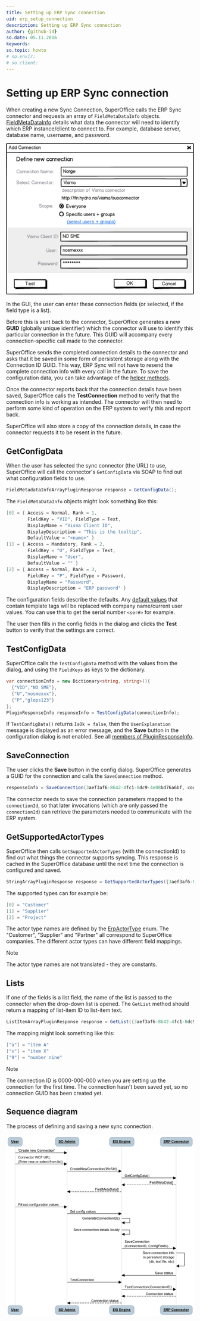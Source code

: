 ```yaml
---
title: Setting up ERP Sync connection
uid: erp_setup_connection
description: Setting up ERP Sync connection
author: {github-id}
so.date: 05.11.2016
keywords:
so.topic: howto
# so.envir:
# so.client:
---
```


# Setting up ERP Sync connection

When creating a new Sync Connection, SuperOffice calls the ERP Sync connector and requests an array of `FieldMetaDataInfo` objects. [FieldMetaDataInfo][1] details what data the connector will need to identify which ERP instance/client to connect to. For example, database server, database name, username, and password.

![03][img1]

In the GUI, the user can enter these connection fields (or selected, if the field type is a list).

Before this is sent back to the connector, SuperOffice generates a new **GUID** (globally unique identifier) which the connector will use to identify this particular connection in the future. This GUID will accompany every connection-specific call made to the connector.

SuperOffice sends the completed connection details to the connector and asks that it be saved in some form of persistent storage along with the Connection ID GUID. This way, ERP Sync will not have to resend the complete connection info with every call in the future. To save the configuration data, you can take advantage of the [helper methods][2].

Once the connector reports back that the connection details have been saved, SuperOffice calls the **TestConnection** method to verify that the connection info is working as intended. The connector will then need to perform some kind of operation on the ERP system to verify this and report back.

SuperOffice will also store a copy of the connection details, in case the connector requests it to be resent in the future.

## GetConfigData

When the user has selected the sync connector (the URL) to use, SuperOffice will call the connector's `GetConfigData` via SOAP to find out what configuration fields to use.

```csharp
FieldMetadataInfoArrayPluginResponse response = GetConfigData();
```

The `FieldMetaDataInfo` objects might look something like this:

```csharp
[0] = { Access = Normal, Rank = 1,
        FieldKey = "VID", FieldType = Text,
        DisplayName = "Visma Client ID",
        DisplayDescription = "This is the tooltip",
        DefaultValue = "<name>" }
[1] = { Access = Mandatory, Rank = 2,
        FieldKey = "U", FieldType = Text,
        DisplayName = "User",
        DefaultValue = "" }
[2] = { Access = Normal, Rank = 3,
        FieldKey = "P", FieldType = Password,
        DisplayName = "Password",
        DisplayDescription = "ERP password" }
```

The configuration fields describe the defaults. Any [default values][1] that contain template tags will be replaced with company name/current user values. You can use this to get the serial number `<ser#>` for example.

The user then fills in the config fields in the dialog and clicks the **Test** button to verify that the settings are correct.

## TestConfigData

SuperOffice calls the `TestConfigData` method with the values from the dialog, and using the `FieldKeys` as keys to the dictionary.

```csharp
var connectionInfo = new Dictionary<string, string>(){
  {"VID","NO SME"},
  {"U","nosmexxx"},
  {"P","glops123"}
};
PluginResponseInfo responseInfo = TestConfigData(connectionInfo);
```

If `TestConfigData()` returns `IsOk = false`, then the `UserExplanation` message is displayed as an error message, and the **Save** button in the configuration dialog is not enabled. See all [members of PluginResponseInfo][4].

## SaveConnection

The user clicks the **Save** button in the config dialog. SuperOffice generates a GUID for the connection and calls the `SaveConnection` method.

```csharp
responseInfo = SaveConnection(3aef3af6-8642-4fc1-8dc9-4e08bd76a6bf, connectionInfo);
```

The connector needs to save the connection parameters mapped to the `connectionId`, so that later invocations (which are only passed the `connectionId`) can retrieve the parameters needed to communicate with the ERP system.

## GetSupportedActorTypes

SuperOffice then calls `GetSupportedActorTypes` (with the connectionId) to find out what things the connector supports syncing. This response is cached in the SuperOffice database until the next time the connection is configured and saved.

```csharp
StringArrayPluginResponse response = GetSupportedActorTypes({3aef3af6-8642-4fc1-8dc9-4e08bd76a6bf});
```

The supported types can for example be:

```csharp
[0] = "Customer"
[1] = "Supplier"
[2] = "Project"
```

The actor type names are defined by the [ErpActorType][5] enum. The "Customer", "Supplier" and "Partner" all correspond to SuperOffice companies. The different actor types can have different field mappings.

> [!NOTE]
> The actor type names are not translated - they are constants.

## Lists

If one of the fields is a list field, the name of the list is passed to the connector when the drop-down list is opened. The `GetList` method should return a mapping of list-item ID to list-item text.

```csharp
ListItemArrayPluginResponse response = GetList({3aef3af6-8642-4fc1-8dc9-4e08bd76a6bf}, "the List");
```

The mapping might look something like this:

```csharp
["a"] = "item A"
["x"] = "item X"
["9"] = "number nine"
```

> [!NOTE]
> The connection ID is 0000-000-000 when you are setting up the connection for the first time. The connection hasn't been saved yet, so no connection GUID has been created yet.

## Sequence diagram

The process of defining and saving a new sync connection.

![04][img2]

<!-- Referenced links -->
[1]: api/field-meta-data-carrier.md
[2]: helpers.md
[4]: api/pluginresponseinfo.md
[5]: api/erp-actor-carrier.md

<!-- Referenced images -->
[img1]: media/image003.png
[img2]: media/image004.png
